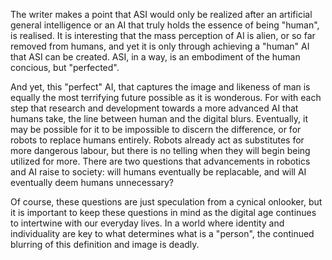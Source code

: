 <p>The writer makes a point that ASI would only be realized after an artificial general intelligence or an AI that truly holds the essence of being "human",
is realised. It is interesting that the mass perception of AI is alien, or so far removed from humans, and yet it is only through achieving a "human" AI that
 ASI can be created. ASI, in a way, is an embodiment of the human concious, but "perfected".
</p>
<p>
And yet, this "perfect" AI, that captures the image and likeness of man is equally the most terrifying future possible as it is wonderous.
 For with each step that research and development towards a more advanced AI that humans take, the line between human and the digital blurs.
 Eventually, it may be possible for it to be impossible to discern the difference, or for robots to replace humans entirely. Robots already
 act as substitutes for more dangerous labour, but there is no telling when they will begin being utilized for more. There are two questions that
 advancements in robotics and AI raise to society: will humans eventually be replacable, and will AI eventually deem humans unnecessary?</p>
 <p>
 Of course, these questions are just speculation from a cynical onlooker, but it is important to keep these questions in mind as the digital age
 continues to intertwine with our everyday lives. In a world where identity and individuality are key to what determines what is a "person",
 the continued blurring of this definition and image is deadly.
 <p>
